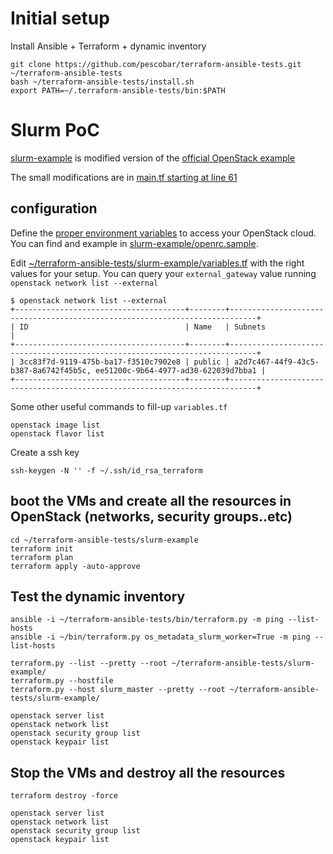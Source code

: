 # Initial setup

Install Ansible + Terraform + dynamic inventory

```
git clone https://github.com/pescobar/terraform-ansible-tests.git ~/terraform-ansible-tests
bash ~/terraform-ansible-tests/install.sh
export PATH=~/.terraform-ansible-tests/bin:$PATH
```

# Slurm PoC

[slurm-example](slurm-example) is modified version of the [official OpenStack example](https://github.com/terraform-providers/terraform-provider-openstack/tree/master/examples/app-with-networking)

The small modifications are in [main.tf starting at line 61](slurm-example/main.tf#L61)


## configuration

Define the [proper environment variables](https://docs.openstack.org/zh_CN/user-guide/common/cli-set-environment-variables-using-openstack-rc.html) to access your OpenStack cloud. You can find and example in [slurm-example/openrc.sample](slurm-example/openrc.sample). 

Edit [~/terraform-ansible-tests/slurm-example/variables.tf](slurm-example/variables.tf) with the right values for your setup. You can
query your `external_gateway` value running `openstack network list --external`

```
$ openstack network list --external
+--------------------------------------+--------+----------------------------------------------------------------------------+
| ID                                   | Name   | Subnets                                                                    |
+--------------------------------------+--------+----------------------------------------------------------------------------+
| 3cc83f7d-9119-475b-ba17-f3510c7902e8 | public | a2d7c467-44f9-43c5-b387-8a6742f45b5c, ee51200c-9b64-4977-ad30-622039d7bba1 |
+--------------------------------------+--------+----------------------------------------------------------------------------+
```

Some other useful commands to fill-up `variables.tf`

```
openstack image list
openstack flavor list
```

Create a ssh key

```
ssh-keygen -N '' -f ~/.ssh/id_rsa_terraform
```


## boot the VMs and create all the resources in OpenStack (networks, security groups..etc)

```
cd ~/terraform-ansible-tests/slurm-example
terraform init
terraform plan
terraform apply -auto-approve
```

## Test the dynamic inventory

```
ansible -i ~/terraform-ansible-tests/bin/terraform.py -m ping --list-hosts
ansible -i ~/bin/terraform.py os_metadata_slurm_worker=True -m ping --list-hosts

terraform.py --list --pretty --root ~/terraform-ansible-tests/slurm-example/
terraform.py --hostfile
terraform.py --host slurm_master --pretty --root ~/terraform-ansible-tests/slurm-example/

openstack server list
openstack network list
openstack security group list
openstack keypair list

```

## Stop the VMs and destroy all the resources
```
terraform destroy -force

openstack server list
openstack network list
openstack security group list
openstack keypair list
```

